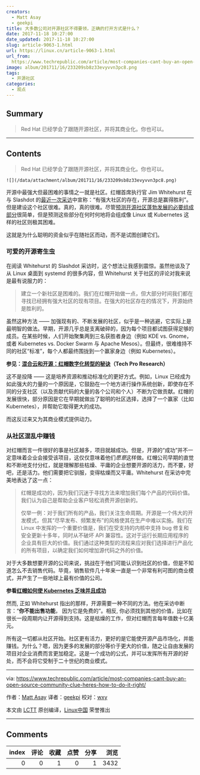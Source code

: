 ```yaml
---
creators:
  - Matt Asay
  - geekpi
title: 大多数公司对开源社区不得要领，正确的打开方式是什么？
date: 2017-11-18 10:27:00
date_updated: 2017-11-18 10:27:00
slug: article-9063-1.html
url: https://linux.cn/article-9063-1.html
url_from: 
  https://www.techrepublic.com/article/most-companies-cant-buy-an-open-source-community-clue-heres-how-to-do-it-right/
image: album/201711/16/233209sb8z33evyvvn3pc8.png
tags:
  - 开源社区
categories:
  - 观点
---
```


## Summary

> Red Hat 已经学会了跟随开源社区，并将其商业化。你也可以。

***

<!-- more -->

## Contents

> 
> Red Hat 已经学会了跟随开源社区，并将其商业化。你也可以。
> 
> 
> 

`![](/data/attachment/album/201711/16/233209sb8z33evyvvn3pc8.png)`

开源中最强大但最困难的事情之一就是社区。红帽首席执行官 Jim Whitehurst 在与 Slashdot 的[最近一次采访](https://linux.slashdot.org/story/17/10/30/0237219/interviews-red-hat-ceo-jim-whitehurst-answers-your-questions)中宣称：“有强大社区的存在，开源总是赢得胜利”。但是建设这个社区很难。真的，真的很难。尽管[预测开源社区蓬勃发展的必要组成部分](http://asay.blogspot.com/2005/09/so-you-want-to-build-open-source.html)很简单，但是预测这些部分在何时何地将会组成像 Linux 或 Kubernetes 这样的社区则极其困难。

这就是为什么聪明的资金似乎在随社区而动，而不是试图创建它们。

### 可爱的开源寄生虫

在阅读 Whitehurst 的 Slashdot 采访时，这个想法让我感到震惊。虽然他谈及了从 Linux 桌面到 systemd 的很多内容，但 Whitehurst 关于社区的评论对我来说是最有说服力的：

> 
> 建立一个新社区是困难的。我们在红帽开始做一点，但大部分时间我们都在寻找已经拥有强大社区的现有项目。在强大的社区存在的情况下，开源始终是胜利的。
> 
> 
> 

虽然这种方法 —— 加强现有的、不断发展的社区，似乎是一种逃避，它实际上是最明智的做法。早期，开源几乎总是支离破碎的，因为每个项目都试图获得足够的成员。在某些时候，人们开始聚集两到三名获胜者身边（例如 KDE vs. Gnome，或者 Kubernetes vs. Docker Swarm 与 Apache Mesos）。但最终，很难维持不同的社区“标准”，每个人都最终围拢到一个赢家身边（例如 Kubernetes）。

**参见：[混合云和开源：红帽数字化转型的秘诀](http://www.techproresearch.com/article/hybrid-cloud-and-open-source-red-hats-recipe-for-digital-transformation/)（Tech Pro Research）**

这不是投降 —— 这是培养资源和推动标准化的更好方式。例如，Linux 已经成为如此强大的力量的一个原因是，它鼓励在一个地方进行操作系统创新，即使存在不同的分支社区（以及贡献代码的大量的各个公司和个人）不断为它做贡献。红帽的发展很快，部分原因是它在早期就做出了聪明的社区选择，选择了一个赢家（比如 Kubernetes），并帮助它取得更大的成功。

而这反过来又为其商业模式提供动力。

### 从社区混乱中赚钱

对红帽而言一件很好的事是社区越多，项目就越成功。但是，开源的“成功”并不一定意味着企业会接受该项目，这仅仅意味着他们*愿意*这样做。红帽公司早期的直觉和不断地支付分红，就是理解那些枯燥、平庸的企业想要开源的活力，而不要，好吧，还是活力。他们需要把它驯服，变得枯燥而又平庸。Whitehurst 在采访中完美地表达了这一点：

> 
> 红帽是成功的，因为我们沉迷于寻找方法来增加我们每个产品的代码价值。我们认为自己是帮助企业客户轻松消费开源创新的。
> 
> 
> 仅举一例：对于我们所有的产品，我们关注生命周期。开源是一个伟大的开发模式，但其“尽早发布、频繁发布”的风格使其在生产中难以实施。我们在 Linux 中发挥的一个重要价值是，我们在受支持的内核中支持 bug 修复和安全更新十多年，同时从不破坏 API 兼容性。这对于运行长期应用程序的企业具有巨大的价值。我们通过这种类型的流程来应对我们选择进行产品化的所有项目，以确定我们如何增加源代码之外的价值。
> 
> 
> 

对于大多数想要开源的公司来说，挑战在于他们可能认识到社区的价值，但是不知道怎么不去销售代码。毕竟，销售软件几十年来一直是一个非常有利可图的商业模式，并产生了一些地球上最有价值的公司。

**参看[红帽如何使 Kubernetes 乏味并且成功](https://www.techrepublic.com/article/how-red-hat-aims-to-make-kubernetes-boring-and-successful/)**

然而, 正如 Whitehurst 指出的那样，开源需要一种不同的方法。他在采访中断言：“**你不能出售功能**， 因为它是免费的”。相反, 你必须找到其他的价值，比如在很长一段周期内让开源得到支持。这是枯燥的工作，但对红帽而言每年值数十亿美元。

所有这一切都从社区开始。社区更有活力，更好的是它能使开源产品市场化，并能赚钱。为什么？嗯，因为更多的发展的部分等价于更大的价值，随之让自由发展的项目对企业消费而言更加稳定。这是一个成功的公式，并可以发挥所有开源的好处，而不会将它受制于二十世纪的商业模式。

---

via: <https://www.techrepublic.com/article/most-companies-cant-buy-an-open-source-community-clue-heres-how-to-do-it-right/>

作者：[Matt Asay](https://www.techrepublic.com/meet-the-team/us/matt-asay/) 译者：[geekpi](https://github.com/geekpi) 校对：[wxy](https://github.com/wxy)

本文由 [LCTT](https://github.com/LCTT/TranslateProject) 原创编译，[Linux中国](https://linux.cn/) 荣誉推出

***

## Comments


|   index |   评论 |   收藏 |   点赞 |   分享 |   浏览 |
|--------:|-------:|-------:|-------:|-------:|-------:|
|       0 |      0 |      1 |      0 |      1 |   3432 |
